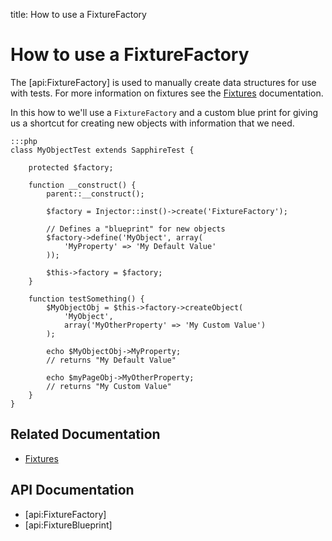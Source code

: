 title: How to use a FixtureFactory

# How to use a FixtureFactory

The [api:FixtureFactory] is used to manually create data structures for use with tests. For more information on fixtures
see the [Fixtures](../fixtures) documentation.

In this how to we'll use a `FixtureFactory` and a custom blue print for giving us a shortcut for creating new objects
with information that we need.

	:::php
	class MyObjectTest extends SapphireTest {

		protected $factory;

		function __construct() {
			parent::__construct();

			$factory = Injector::inst()->create('FixtureFactory');

			// Defines a "blueprint" for new objects
			$factory->define('MyObject', array(
				'MyProperty' => 'My Default Value'
			));

			$this->factory = $factory;
		}

		function testSomething() {
			$MyObjectObj = $this->factory->createObject(
				'MyObject',
				array('MyOtherProperty' => 'My Custom Value')
			);

			echo $MyObjectObj->MyProperty;
			// returns "My Default Value"

			echo $myPageObj->MyOtherProperty;
			// returns "My Custom Value"
		}
	}

## Related Documentation

* [Fixtures](../fixtures)

## API Documentation

* [api:FixtureFactory]
* [api:FixtureBlueprint]